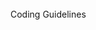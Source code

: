 <link href="style.css" type="text/css" rel="stylesheet"></link>
<br/>

<div class="title">
Coding Guidelines
</div>
<br/>

<div class="subTitle">
</div>
<br/>
<div style="page-break-after: always;"></div>